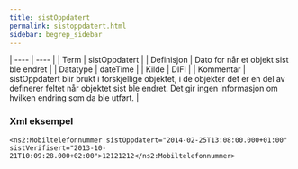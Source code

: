 ```yaml
---
title: sistOppdatert
permalink: sistoppdatert.html
sidebar: begrep_sidebar
---
```


| ---- | ---- |
| Term | sistOppdatert |
| Definisjon | Dato for når et objekt sist ble endret |
| Datatype | dateTime |
| Kilde | DIFI |
| Kommentar | sistOppdatert blir brukt i forskjellige objektet, i de objekter det er en del av definerer feltet når objektet sist ble endret. Det gir ingen informasjon om hvilken endring som da ble utført. | 

### Xml eksempel

```
<ns2:Mobiltelefonnummer sistOppdatert="2014-02-25T13:08:00.000+01:00" sistVerifisert="2013-10-21T10:09:28.000+02:00">12121212</ns2:Mobiltelefonnummer>
```


